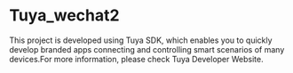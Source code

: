 # Tuya_wechat2
This project is developed using Tuya SDK, which enables you to quickly develop branded apps connecting and controlling smart scenarios of many devices.For more information, please check Tuya Developer Website.
